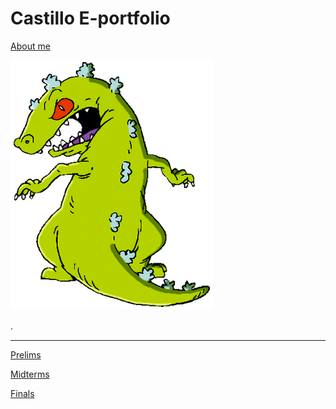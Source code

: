 # Castillo E-portfolio
[About me](https://qjlcastillo.github.io/About-me.github.io/)


![](./docs/images/reptar.png)

.

---

[Prelims](https://qjlcastillo.github.io/Prelims.github.io/)

[Midterms](https://qjlcastillo.github.io/midterms.github.io/)

[Finals](https://qjlcastillo.github.io/Finals.github.io/)






